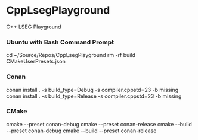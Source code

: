 # CppLsegPlayground
C++ LSEG Playground

### Ubuntu with Bash Command Prompt
cd ~/Source/Repos/CppLsegPlayground
rm -rf build CMakeUserPresets.json

### Conan
conan install . -s build_type=Debug -s compiler.cppstd=23 -b missing
conan install . -s build_type=Release -s compiler.cppstd=23 -b missing

### CMake
cmake --preset conan-debug
cmake --preset conan-release
cmake --build --preset conan-debug
cmake --build --preset conan-release